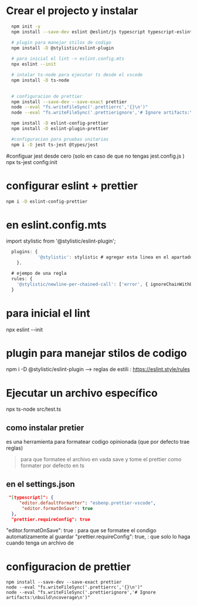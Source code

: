 # Crear el projecto y instalar
```bash
  npm init -y 
  npm install --save-dev eslint @eslint/js typescript typescript-eslint

  # plugin para manejar stilos de codigo 
  npm install -D @stylistic/eslint-plugin 
  
  # para inicial el lint -> eslint.config.mts
  npx eslint --init

  # intalar ts-node para ejecutar ts desde el vscode
  npm install -D ts-node
  

  # configuracion de prettier
  npm install --save-dev --save-exact prettier
  node --eval "fs.writeFileSync('.prettierrc','{}\n')"
  node --eval "fs.writeFileSync('.prettierignore','# Ignore artifacts:\nbuild\ncoverage\n')"

  npm install -D eslint-config-prettier
  npm install -D eslint-plugin-prettier

  #configuracion para pruebas unitarias 
  npm i -D jest ts-jest @types/jest
```



#configuar jest  desde cero (solo en caso de que no tengas jest.config.js )
npx ts-jest config:init 


# configurar eslint + prettier
```bash
npm i -D eslint-config-prettier

```

# en eslint.config.mts
import stylistic from '@stylistic/eslint-plugin';

```typescript
  plugins: {
			'@stylistic': stylistic # agregar esta linea en el apartado de plugins
	},

  # ejempo de una regla
  rules: {
    '@stylistic/newline-per-chained-call': ['error', { ignoreChainWithDepth: 2 }]
  }
```

# para inicial el lint
npx eslint --init

# plugin para manejar stilos de codigo 
npm i -D @stylistic/eslint-plugin    --> reglas de estili : https://eslint.style/rules


# Ejecutar un archivo específico
npx ts-node src/test.ts


## como instalar pretier

es una herramienta para formatear codigo opinionada (que por defecto trae reglas)
> para que formatee el archivo en vada save y tome el prettier como formater por defecto en ts

## en el settings.json

```json
 "[typescript]": {
     "editor.defaultFormatter": "esbenp.prettier-vscode",
      "editor.formatOnSave": true
  },
  "prettier.requireConfig": true
```
"editor.formatOnSave": true   : para que se formatee el condigo automatizamente al guardar
"prettier.requireConfig": true, : que solo lo haga cuando tenga un archivo de 

# configuracion de prettier



    npm install --save-dev --save-exact prettier
    node --eval "fs.writeFileSync('.prettierrc','{}\n')"
    node --eval "fs.writeFileSync('.prettierignore','# Ignore artifacts:\nbuild\ncoverage\n')"